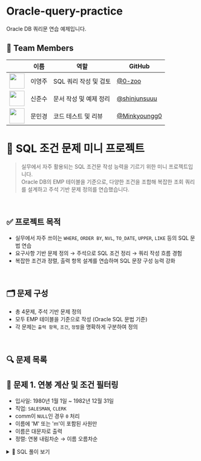 # Oracle-query-practice
Oracle DB 쿼리문 연습 예제입니다.


## 👥 Team Members

| | 이름 | 역할 | GitHub |
|--|------|------|--------|
| <img src="https://github.com/0-zoo.png" width="40"/> | 이영주 | SQL 쿼리 작성 및 검토 | [@0-zoo](https://github.com/0-zoo) |
| <img src="https://github.com/shinjunsuuu.png" width="40"/> | 신준수 | 문서 작성 및 예제 정리 | [@shinjunsuuu](https://github.com/shinjunsuuu) |
| <img src="https://github.com/Minkyoungg0.png" width="40"/> | 문민경 | 코드 테스트 및 리뷰 | [@Minkyoungg0](https://github.com/Minkyoungg0) |


# 📘 SQL 조건 문제 미니 프로젝트

> 실무에서 자주 활용되는 SQL 조건문 작성 능력을 기르기 위한 미니 프로젝트입니다.  
Oracle DB의 EMP 테이블을 기준으로, 다양한 조건을 조합해 복잡한 조회 쿼리를 설계하고 주석 기반 문제 정의를 연습했습니다.

<br>

## ✅ 프로젝트 목적

- 실무에서 자주 쓰이는 `WHERE`, `ORDER BY`, `NVL`, `TO_DATE`, `UPPER`, `LIKE` 등의 SQL 문법 연습
- 요구사항 기반 문제 정의 → 주석으로 SQL 조건 정리 → 쿼리 작성 흐름 경험
- 복잡한 조건과 정렬, 출력 항목 설계를 연습하며 SQL 문장 구성 능력 강화

<br>

## 🗂️ 문제 구성

- 총 4문제, 주석 기반 문제 정의
- 모두 EMP 테이블을 기준으로 작성 (Oracle SQL 문법 기준)
- 각 문제는 `출력 항목`, `조건`, `정렬`을 명확하게 구분하여 정의

<br>

## 🔍 문제 목록

## 🔹 문제 1. 연봉 계산 및 조건 필터링

- 입사일: 1980년 1월 1일 ~ 1982년 12월 31일
- 직업: `SALESMAN`, `CLERK`
- comm이 `NULL`인 경우 `0` 처리
- 이름에 'M' 또는 'm'이 포함된 사원만
- 이름은 대문자로 출력
- 정렬: 연봉 내림차순 → 이름 오름차순

<details>
<summary>📄 SQL 풀이 보기</summary>

```sql
SELECT
  empno AS "사번",
  UPPER(ename) AS "사원명",
  job AS "직업",
  hiredate AS "입사일",
  deptno AS "부서번호",
  sal AS "월 급여",
  comm AS "커미션",
  sal*12 + NVL(comm, 0) AS "연봉"
FROM emp
WHERE hiredate BETWEEN DATE '1980-01-01' AND DATE '1982-12-31'
  AND job IN ('SALESMAN', 'CLERK')
  AND UPPER(ename) LIKE '%M%'
ORDER BY
  "연봉" DESC,
  "사원명" ASC;

### 💡 문제 2: 커미션이 존재하는 부서 10번 사원 조회
\`\`\`sql
/****************************************************************************************
 * 출력 항목
 * - 사원명(ename)
 * - 부서번호(deptno)
 * - 커미션(comm)
 * - 입사일(hiredate)
 *
 * 조건
 * - 부서번호가 10번
 * - 커미션이 NULL이 아님
 * - 입사일이 1981년 9월 1일 이후
 *
 * 정렬
 * - 커미션 내림차순
 * - 커미션이 같을 경우 입사일 오름차순
 ****************************************************************************************/
\`\`\`

### 💡 문제 3: 부서 30번의 특정 조건을 만족하는 SALESMAN 조회
\`\`\`sql
/****************************************************************************************
 * 출력 항목
 * - 사번(empno)
 * - 사원명(ename)
 * - 직업(job)
 * - 입사일(hiredate)
 * - 부서번호(deptno)
 * - 월급여(sal)
 * - 커미션(comm)
 *
 * 조건
 * - 부서번호가 30번
 * - 직업이 'SALESMAN'
 * - 급여(sal)가 1,000 이상 2,500 이하
 * - 커미션이 NULL이 아니고 0보다 큼
 *
 * 정렬
 * - 입사일 오름차순
 ****************************************************************************************/
\`\`\`

### 💡 문제 4: 이름에 M 포함 + 1982년 이후 입사자 + 연봉 기준 정렬
\`\`\`sql
/****************************************************************************************
 * 출력 항목
 * - 사번(empno)
 * - 사원명(ename, 대문자 변환)
 * - 직업(job)
 * - 입사일(hiredate)
 * - 월급여(sal)
 * - 커미션(comm)
 * - 연봉(sal*12 + NVL(comm, 0)) AS annual_salary
 *
 * 조건
 * - 이름에 'M' 또는 'm'이 포함됨
 * - 직업이 'SALESMAN' 또는 'CLERK'
 * - 입사일이 1982년 1월 1일 이후
 *
 * 정렬
 * - 연봉 내림차순
 ****************************************************************************************/
\`\`\`

<br>

## 📎 파일 구성

\`\`\`bash
📁 sql-conditional-query-practice/
├── README.md
├── problem1_salary_with_comm.sql
├── problem2_comm_in_dept10.sql
├── problem3_salesman_in_dept30.sql
└── problem4_m_in_name_query.sql
\`\`\`

<br>

## 📝 정리 및 느낀 점

- 조건 해석을 명확히 주석으로 정의하는 습관이 쿼리 작성에 큰 도움이 되었다.
- 단순 SELECT 문이라도 `정렬`, `NULL 처리`, `문자 포함 조건` 등을 복합적으로 고려해야 한다는 점에서 실제 실무 SQL 인터뷰 문제와 유사한 느낌을 받았다.
- 향후 다양한 테이블 조인 문제, DML 연습으로 확장할 계획이다.
